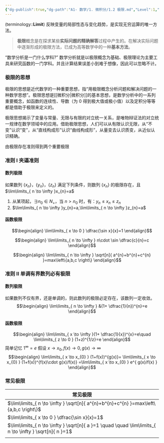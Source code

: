 ```yaml
---
{"dg-publish":true,"dg-path":"A1- 数学/1. 微积分/1.2 极限.md","Level":1,"permalink":"/A1- 数学/1. 微积分/1.2 极限/","dgPassFrontmatter":true,"noteIcon":"","created":"2024-05-21T15:20:28.374+08:00","updated":"2025-06-30T22:58:17.704+08:00"}
---
```


(terminology::**Limit**)
反映变量的局部性态与变化趋势，是实现无穷运算的唯一方法。
> **极限**概念是在探求某些**实际问题的精确解答**过程中产生的。在解决实际问题中逐渐形成的极限方法，已成为高等数学中的一种**基本方法**。

“数学分析是一门什么学科?”  数学分析就是以极限概念为基础、极限理论为主要工具来研究函数的一门学科。并且计算结果误差小到难于想像，因此可以忽略不计。
### 极限的思想
极限的思想是近代数学的一种重要思想，指“用极限概念分析问题和解决问题的一种数学思想”。极限思想是[[微积分\|微积分]]的基本思想，是数学分析中的一系列重要概念，如函数的连续性、导数（为 0 得到极大值或极小值）以及定积分等等都是借助于极限来定义的。

极限思想揭示了变量与常量、无限与有限的对立统一关系，是唯物辩证法的对立统一规律在数学领域中的应用。借助极限思想，人们可以从有限认识无限，从“不变”认识“变”，从“直线构成形”认识“曲线构成形”，从量变去认识质变，从近似认识精确。

由极限存在准则得到两个重要极限
### 准则 I  夹逼准则

#### 数列极限
如果数列 $\left\{x_{n} \right\}$，$\left\{y_{n} \right\}$，$\left\{z_{n} \right\}$ 满足下列条件，则数列 $\left\{x_{n} \right\}$ 的极限存在，且 $\lim\limits_{ n \to \infty }x_{n}=a$
1. 从某项起，$\exists n_{0} \in N_{+}$，当 $n>n_{0}$ 时，有：$y_{n}\leq x_{n}\leq z_{n}$
2. $\lim\limits_{ n \to \infty }y_{n}=a,\lim\limits_{ n \to \infty }z_{n}=a$

#### 函数极限
$$\begin{align}
\lim\limits_{ x \to 0 } \dfrac{\sin x}{x}=1
\end{align}$$

$$\begin{align}
\lim\limits_{ n \to \infty } n\cdot \sin \dfrac{c}{n}=c
\end{align}$$


$$\begin{align}
\lim\limits_{ n \to \infty } \sqrt[n]{ a^{n}+b^{n}+c^{n} }=max\left\{a,b,c \right\}
\end{align}$$

### 准则 II 单调有界数列必有极限
#### 数列极限
如果数列不仅有界，还是单调的，则此数列的极限必定存在，该数列一定收敛。
$$\begin{align}
\lim\limits_{ n \to \infty }  &(1+ \dfrac{1}{n})^{n}=e
\end{align}$$

#### 函数极限
$$\begin{align}
\lim\limits_{ x \to \infty }(1+ \dfrac{1}{x})^{x}=e\quad  \lim\limits_{ z \to 0 }  (1+z)^{1/z}=e
\end{align}$$
简单记忆 $1^{\infty}=e$  假设 $x\to x_{0},f(x)\to 0,g(x)\to \infty$
$$\begin{align}
\lim\limits_{ x \to x_{0} }  (1+f(x))^{g(x)}= \lim\limits_{ x \to x_{0} } (1+f(x))^{f(x)\cdot g(x)/f(x)} =\lim\limits_{ x \to x_{0} }  e^{ g(x)/f(x) }
\end{align}$$



### 常见极限

| 常见极限                                                                                                     |
| -------------------------------------------------------------------------------------------------------- |
| $\lim\limits_{ n \to \infty } \sqrt[n]{ a^{n}+b^{n}+c^{n} }=max\left\{a,b,c \right\}$                    |
| $\lim\limits_{ x \to 0 } \dfrac{\sin x}{x}=1$                                                            |
| $\lim\limits_{ n \to \infty } \sqrt[n]{ a }=1 \quad \quad  \lim\limits_{ n \to \infty } \sqrt[n]{ n }=1$ |
|                                                                                                          |

